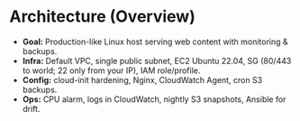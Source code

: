 # Architecture (Overview)

- **Goal:** Production-like Linux host serving web content with monitoring & backups.
- **Infra:** Default VPC, single public subnet, EC2 Ubuntu 22.04, SG (80/443 to world; 22 only from your IP), IAM role/profile.
- **Config:** cloud-init hardening, Nginx, CloudWatch Agent, cron S3 backups.
- **Ops:** CPU alarm, logs in CloudWatch, nightly S3 snapshots, Ansible for drift.
